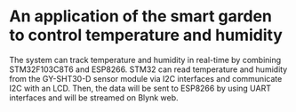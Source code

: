 # **An application of the smart garden to control temperature and humidity**
The system can track temperature and humidity in real-time by combining STM32F103C8T6 and ESP8266. STM32 can read temperature and humidity from the GY-SHT30-D sensor module via I2C interfaces and communicate I2C with an LCD. Then, the data will be sent to ESP8266 by using UART interfaces and will be streamed on Blynk web.
